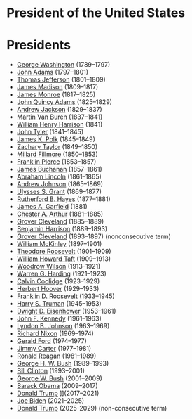 # President of the United States 
# Presidents

- [George Washington](./../george-washington/) (1789–1797)
- [John Adams](./../john-adams/) (1797–1801)
- [Thomas Jefferson](./../thomas-jefferson/) (1801–1809)
- [James Madison](./../james-madison/) (1809–1817)
- [James Monroe](./../james-monroe/) (1817–1825)
- [John Quincy Adams](./../john-quincy-adams/) (1825–1829)
- [Andrew Jackson](./../andrew-jackson/) (1829–1837)
- [Martin Van Buren](./../martin-van-buren/) (1837–1841)
- [William Henry Harrison](./../william-henry-harrison/) (1841)
- [John Tyler](./../john-tyler/) (1841–1845)
- [James K. Polk](./../james-k.-polk/) (1845–1849)
- [Zachary Taylor](./../zachary-taylor/) (1849–1850)
- [Millard Fillmore](./../millard-fillmore/) (1850–1853)
- [Franklin Pierce](./../franklin-pierce/) (1853–1857)
- [James Buchanan](./../james-buchanan/) (1857–1861)
- [Abraham Lincoln](./../abraham-lincoln/) (1861–1865)
- [Andrew Johnson](./../andrew-johnson/) (1865–1869)
- [Ulysses S. Grant](./../ulysses-s.-grant/) (1869–1877)
- [Rutherford B. Hayes](./../rutherford-b.-hayes/) (1877–1881)
- [James A. Garfield](./../james-a.-garfield/) (1881)
- [Chester A. Arthur](./../chester-a.-arthur/) (1881–1885)
- [Grover Cleveland](./../grover-cleveland/) (1885–1889)
- [Benjamin Harrison](./../benjamin-harrison/) (1889–1893)
- [Grover Cleveland](./../grover-cleveland/) (1893–1897) (nonconsecutive term)
- [William McKinley](./../william-mckinley/) (1897–1901)
- [Theodore Roosevelt](./../theodore-roosevelt/) (1901–1909)
- [William Howard Taft](./../william-howard-taft/) (1909–1913)
- [Woodrow Wilson](./../woodrow-wilson/) (1913–1921)
- [Warren G. Harding](./../warren-g.-harding/) (1921–1923)
- [Calvin Coolidge](./../calvin-coolidge/) (1923–1929)
- [Herbert Hoover](./../herbert-hoover/) (1929–1933)
- [Franklin D. Roosevelt](./../franklin-d.-roosevelt/) (1933–1945)
- [Harry S. Truman](./../harry-s.-truman/) (1945–1953)
- [Dwight D. Eisenhower](./../dwight-d.-eisenhower/) (1953–1961)
- [John F. Kennedy](./../john-f.-kennedy/) (1961–1963)
- [Lyndon B. Johnson](./../lyndon-b.-johnson/) (1963–1969)
- [Richard Nixon](./../richard-nixon/) (1969–1974)
- [Gerald Ford](./../gerald-ford/) (1974–1977)
- [Jimmy Carter](./../jimmy-carter/) (1977–1981)
- [Ronald Reagan](./../ronald-reagan/) (1981–1989)
- [George H. W. Bush](./../george-h.-w.-bush/) (1989–1993)
- [Bill Clinton](./../bill-clinton/) (1993–2001)
- [George W. Bush](./../george-w.-bush/) (2001–2009)
- [Barack Obama](./../barack-obama/) (2009–2017)
- [Donald Trump](./../donald-trump/) ]](2017–2021)
- [Joe Biden](./../joe-biden/) (2021–2025)
- [Donald Trump](./../donald-trump/) (2025-2029) (non-consecutive term)